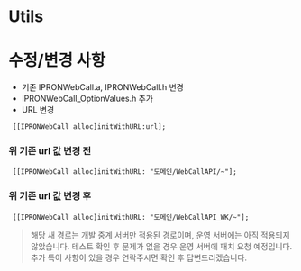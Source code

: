 # Utils
# 수정/변경 사항
* 기존 IPRONWebCall.a, IPRONWebCall.h 변경
* IPRONWebCall_OptionValues.h 추가
* URL 변경
```
 [[IPRONWebCall alloc]initWithURL:url];
```
### 위 기존 url 값 변경 전
``` 
 [[IPRONWebCall alloc]initWithURL: "도메인/WebCallAPI/~"];
```

### 위 기존 url 값 변경 후
``` 
 [[IPRONWebCall alloc]initWithURL: "도메인/WebCallAPI_WK/~"];
```


>해당 새 경로는 개발 중계 서버만 적용된 경로이며, 운영 서버에는 아직 적용되지 않았습니다.
>테스트 확인 후 문제가 없을 경우 운영 서버에 패치 요청 예정입니다.
>추가 특이 사항이 있을 경우 연락주시면 확인 후 답변드리겠습니다.
